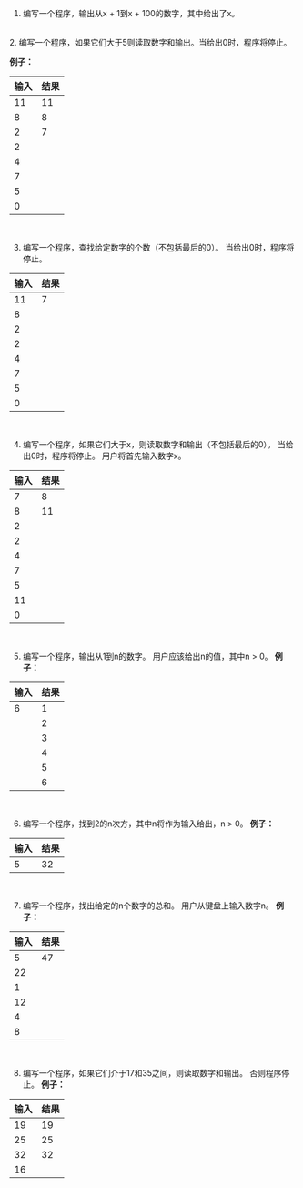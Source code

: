 1. 编写一个程序，输出从x + 1到x + 100的数字，其中给出了x。
<br>
2. 编写一个程序，如果它们大于5则读取数字和输出。当给出0时，程序将停止。

**例子：**

输入|结果
-|-
11|11
8|8
2|7
2|
4|
7|
5|
0|

<br>

3. 编写一个程序，查找给定数字的个数（不包括最后的0）。 当给出0时，程序将停止。

输入|结果
-|-
11|7
8|
2|
2|
4|
7|
5|
0|

<br>

4. 编写一个程序，如果它们大于x，则读取数字和输出（不包括最后的0）。 当给出0时，程序将停止。 用户将首先输入数字x。

输入|结果
-|-
7|8
8|11
2|
2|
4|
7|
5|
11|
0|

<br>

5. 编写一个程序，输出从1到n的数字。 用户应该给出n的值，其中n > 0。
**例子：**

输入|结果
-|-
6|1
&nbsp;|2
&nbsp;|3
&nbsp;|4
&nbsp;|5
&nbsp;|6

<br>

6. 编写一个程序，找到2的n次方，其中n将作为输入给出，n > 0。
**例子：**

输入|结果
-|-
5|32

<br>

7. 编写一个程序，找出给定的n个数字的总和。 用户从键盘上输入数字n。
**例子：**

输入|结果
-|-
5|47
22|
1|
12|
4|
8|

<br>

8. 编写一个程序，如果它们介于17和35之间，则读取数字和输出。 否则程序停止。
**例子：**

输入|结果
-|-
19|19
25|25
32|32
16|

